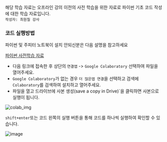 해당 학습 자료는 오프라인 강의 이전의 사전 학습을 위한 자료로 파이썬 기초 코드 작성에 대한 학습 자료입니다.  
`작성자: 최원칠 강사`

### 코드 실행방법
파이썬 및 주피터 노트북이 설치 안되신분은 다음 설명을 참고하세요

[파이썬 사전학습 자료](https://colab.research.google.com/drive/1cv7emjbXkjZ3ulke_276wO_hh0CgRsvJ?usp=sharing)   
- 다음 링크에 접속한 후 상단의 `연결앱` -> `Google Colaboratory` 선택하여 파일을 열어주세요.
- `Google Colaboratory`가 없는 경우 `더 많은앱 연결`을 선택하고 검색에 `Colaboratory`를 검색하여 설치하고 열어주세요.
- 파일을 열고 드라이브에 사본 생성(save a copy in Drive)`을 클릭하면 사본으로 실행이 됩니다.



![colab_img](https://github.com/dnjsclf145/python-base-4dt/assets/78126706/887bc984-d60e-4373-a7c1-af4f123a86e5)

`shift+enter`또는 코드 왼쪽의 실행 버튼을 통해 코드를 하나씩 실행하여 확인할 수 있습니다.    

![image](https://github.com/dnjsclf145/python-base-4dt/assets/78126706/eabb27bd-5277-48d2-ac31-8645d3dcf8e4)
